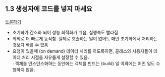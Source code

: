 ## 1.3 생성자에 코드를 넣지 마세요
[토론하기](https://www.yegor256.com/2015/05/07/ctors-must-be-code-free.html)

- 초기화가 간소화 되어 성능 최적화가 쉬움, 실행속도 빨라짐
- 의외로 더 빠르게 동작함. 실제로 호출하는 일이 없어도 매번 초기화에서 처리하는 것보다 빠를 수 있음
- 요청이 있을때 (on demand) 데이터 처리를 하도록하면, 클래스의 사용자들이 데이터 처리 시점을 자유롭게 설정할 수 있음.   
 : 객체를 인스턴스화하는 동안에는 객체를 만드는 (build) 일 이외에는 어떤 일도 수행하지 않음.
